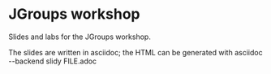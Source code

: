JGroups workshop
================

Slides and labs for the JGroups workshop.

The slides are written in asciidoc; the HTML can be generated with
asciidoc --backend slidy FILE.adoc
